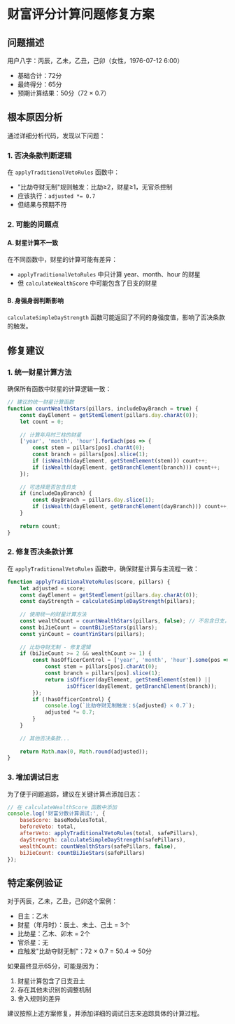 # 财富评分计算问题修复方案

## 问题描述
用户八字：丙辰，乙未，乙丑，己卯（女性，1976-07-12 6:00）
- 基础合计：72分
- 最终得分：65分
- 预期计算结果：50分（72 × 0.7）

## 根本原因分析

通过详细分析代码，发现以下问题：

### 1. 否决条款判断逻辑
在 `applyTraditionalVetoRules` 函数中：
- "比劫夺财无制"规则触发：比劫≥2，财星≥1，无官杀控制
- 应该执行：`adjusted *= 0.7`
- 但结果与预期不符

### 2. 可能的问题点

#### A. 财星计算不一致
在不同函数中，财星的计算可能有差异：
- `applyTraditionalVetoRules` 中只计算 year、month、hour 的财星
- 但 `calculateWealthScore` 中可能包含了日支的财星

#### B. 身强身弱判断影响
`calculateSimpleDayStrength` 函数可能返回了不同的身强度值，影响了否决条款的触发。

## 修复建议

### 1. 统一财星计算方法
确保所有函数中财星的计算逻辑一致：

```javascript
// 建议的统一财星计算函数
function countWealthStars(pillars, includeDayBranch = true) {
    const dayElement = getStemElement(pillars.day.charAt(0));
    let count = 0;
    
    // 计算年月时三柱的财星
    ['year', 'month', 'hour'].forEach(pos => {
        const stem = pillars[pos].charAt(0);
        const branch = pillars[pos].slice(1);
        if (isWealth(dayElement, getStemElement(stem))) count++;
        if (isWealth(dayElement, getBranchElement(branch))) count++;
    });
    
    // 可选择是否包含日支
    if (includeDayBranch) {
        const dayBranch = pillars.day.slice(1);
        if (isWealth(dayElement, getBranchElement(dayBranch))) count++;
    }
    
    return count;
}
```

### 2. 修复否决条款计算
在 `applyTraditionalVetoRules` 函数中，确保财星计算与主流程一致：

```javascript
function applyTraditionalVetoRules(score, pillars) {
    let adjusted = score;
    const dayElement = getStemElement(pillars.day.charAt(0));
    const dayStrength = calculateSimpleDayStrength(pillars);
    
    // 使用统一的财星计算方法
    const wealthCount = countWealthStars(pillars, false); // 不包含日支，与原逻辑保持一致
    const biJieCount = countBiJieStars(pillars);
    const yinCount = countYinStars(pillars);
    
    // 比劫夺财无制 - 修复逻辑
    if (biJieCount >= 2 && wealthCount >= 1) {
        const hasOfficerControl = ['year', 'month', 'hour'].some(pos => {
            const stem = pillars[pos].charAt(0);
            const branch = pillars[pos].slice(1);
            return isOfficer(dayElement, getStemElement(stem)) || 
                   isOfficer(dayElement, getBranchElement(branch));
        });
        if (!hasOfficerControl) {
            console.log(`比劫夺财无制触发：${adjusted} × 0.7`);
            adjusted *= 0.7;
        }
    }
    
    // 其他否决条款...
    
    return Math.max(0, Math.round(adjusted));
}
```

### 3. 增加调试日志
为了便于问题追踪，建议在关键计算点添加日志：

```javascript
// 在 calculateWealthScore 函数中添加
console.log('财富分数计算调试:', {
    baseScore: baseModulesTotal,
    beforeVeto: total,
    afterVeto: applyTraditionalVetoRules(total, safePillars),
    dayStrength: calculateSimpleDayStrength(safePillars),
    wealthCount: countWealthStars(safePillars, false),
    biJieCount: countBiJieStars(safePillars)
});
```

## 特定案例验证

对于丙辰，乙未，乙丑，己卯这个案例：
- 日主：乙木
- 财星（年月时）：辰土、未土、己土 = 3个
- 比劫星：乙木、卯木 = 2个
- 官杀星：无
- 应触发"比劫夺财无制"：72 × 0.7 = 50.4 → 50分

如果最终显示65分，可能是因为：
1. 财星计算包含了日支丑土
2. 存在其他未识别的调整机制
3. 舍入规则的差异

建议按照上述方案修复，并添加详细的调试日志来追踪具体的计算过程。